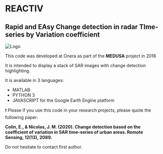 # REACTIV
## Rapid and EAsy Change detection in radar TIme-series by Variation coefficient

![Logo](https://raw.githubusercontent.com/elisekoeniguer/REACTIV/master/REACTIV.png)


This code was developed at Onera as part of the **MEDUSA** project in 2018

It is intended to display a stack of SAR images with change detection highlighting.

It is available in 3 languages:
* MATLAB
* PYTHON 3
* JAVASCRIPT for the Google Earth Engine platform

:exclamation: Please if you use this code in your research projects, please quote the following paper:

**Colin, E., & Nicolas, J. M. (2020). Change detection based on the coefficient of variation in SAR time-series of urban areas. Remote Sensing, 12(13), 2089.**

Do not hesitate to contact first author.

